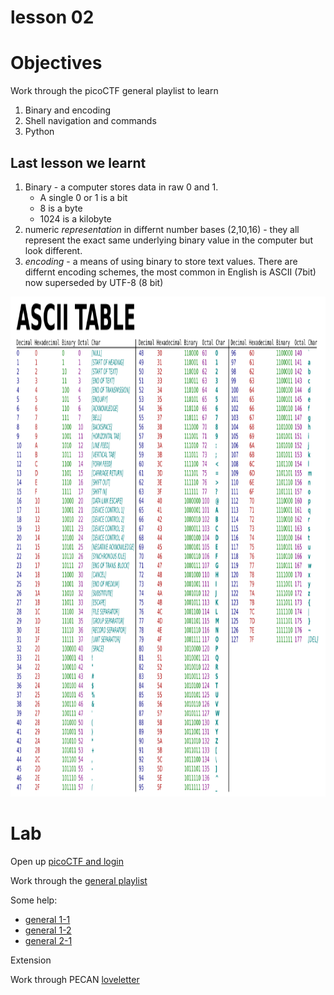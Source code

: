 # lesson 02

# Objectives

Work through the picoCTF general playlist to learn

1. Binary and encoding 
1. Shell navigation and commands
1. Python

## Last lesson we learnt

1. Binary - a computer stores data in raw 0 and 1. 
    * A single 0 or 1 is a bit
    * 8 is a byte
    * 1024 is a kilobyte
1. numeric *representation* in differnt number bases (2,10,16) - they all represent the exact same underlying binary value in the computer but look different.
1. *encoding* - a means of using binary to store text values. There are differnt encoding schemes, the most common in English is ASCII (7bit) now superseded by UTF-8 (8 bit)



<img src="img/ascii_table.webp" width="600" height="800">

# Lab

Open up [picoCTF and login](https://play.picoctf.org/)

Work through the [general playlist](https://play.picoctf.org/playlists/14?m=89)

Some help:
* [general 1-1](/labs/pico_playlist_general_1_1.md)
* [general 1-2](/labs/pico_playlist_general_1_2.md)
* [general 2-1](/labs/pico_playlist_general_2_1.md)

Extension

Work through PECAN [loveletter](https://pecanplus.ecusdf.org/?page=challenges&challenge=loveletter)
